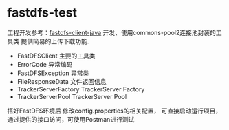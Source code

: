 # fastdfs-test

工程开发参考：[fastdfs-client-java](https://github.com/happyfish100/fastdfs-client-java)
开发、使用commons-pool2连接池封装的工具类
提供简易的上传下载功能.

* FastDFSClient 主要的工具类
* ErrorCode 异常编码
* FastDFSException 异常类
* FileResponseData 文件返回信息
* TrackerServerFactory TrackerServer Factory
* TrackerServerPool TrackerServer Pool

搭好FastDFS环境后
修改config.properties的相关配置，
可直接启动运行项目，通过提供的接口访问，可使用Postman进行测试



